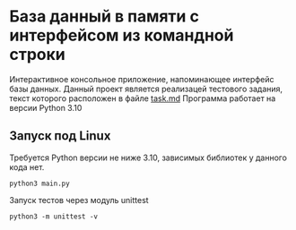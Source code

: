 # База данный в памяти с интерфейсом из командной строки
Интерактивное консольное приложение, напоминающее интерфейс базы
данных.
Данный проект является реализацей тестового задания, текст которого расположен в файле [task.md](task.md)
Программа работает на версии Python 3.10

## Запуск под Linux
Требуется Python версии не ниже 3.10, зависимых библиотек у данного кода нет.
```
python3 main.py
```
Запуск тестов через модуль unittest
```
python3 -m unittest -v
```